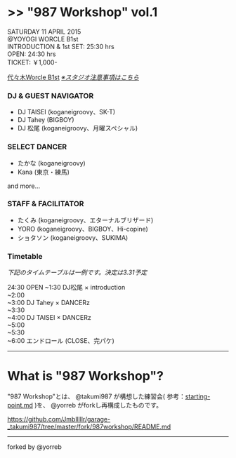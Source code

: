 # >> "987 Workshop" vol.1

SATURDAY 11 APRIL 2015  
@YOYOGI WORCLE B1st  
INTRODUCTION & 1st SET: 25:30 hrs  
OPEN: 24:30 hrs  
TICKET: ￥1,000-

[代々木Worcle B1st](http://www.studioworcle.com/yoyogi/spec/) [*※スタジオ注意事項はこちら*](http://www.studioworcle.com/yoyogi/info/352/)

### DJ & GUEST NAVIGATOR
- DJ TAISEI (koganeigroovy、SK-T)
- DJ Tahey (BIGBOY)
- DJ 松尾 (koganeigroovy、月曜スペシャル)

### SELECT DANCER
- たかな (koganeigroovy)
- Kana (東京・練馬)

and more...

### STAFF & FACILITATOR
- たくみ (koganeigroovy、エターナルブリザード)
- YORO (koganeigroovy、BIGBOY、Hi-copine)
- ショタソン (koganeigroovy、SUKIMA)

### Timetable

*下記のタイムテーブルは一例です。決定は3.31予定*

24:30 OPEN
~1:30 DJ松尾 × introduction  
~2:00  
~3:00 DJ Tahey × DANCERz  
~3:30  
~4:00 DJ TAISEI × DANCERz  
~5:00  
~5:30  
~6:00 エンドロール (CLOSE、完パケ)

---

# What is "987 Workshop"?

"987 Workshop"とは、 @takumi987 が構想した練習会( 参考：[starting-point.md](https://github.com/Jmblllllr/garage-_takumi987/blob/master/starting-point.md) )を、 @yorreb がforkし再構成したものです。

https://github.com/Jmblllllr/garage-_takumi987/tree/master/fork/987workshop/README.md

---

forked by @yorreb
